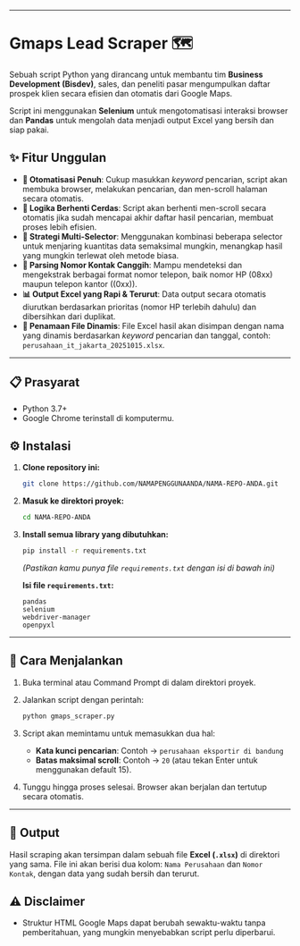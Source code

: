 -----

# Gmaps Lead Scraper 🗺️

Sebuah script Python yang dirancang untuk membantu tim **Business Development (Bisdev)**, sales, dan peneliti pasar mengumpulkan daftar prospek klien secara efisien dan otomatis dari Google Maps.

Script ini menggunakan **Selenium** untuk mengotomatisasi interaksi browser dan **Pandas** untuk mengolah data menjadi output Excel yang bersih dan siap pakai.

## ✨ Fitur Unggulan

  * **🚀 Otomatisasi Penuh**: Cukup masukkan *keyword* pencarian, script akan membuka browser, melakukan pencarian, dan men-scroll halaman secara otomatis.
  * **🧠 Logika Berhenti Cerdas**: Script akan berhenti men-scroll secara otomatis jika sudah mencapai akhir daftar hasil pencarian, membuat proses lebih efisien.
  * **🎯 Strategi Multi-Selector**: Menggunakan kombinasi beberapa selector untuk menjaring kuantitas data semaksimal mungkin, menangkap hasil yang mungkin terlewat oleh metode biasa.
  * **📱 Parsing Nomor Kontak Canggih**: Mampu mendeteksi dan mengekstrak berbagai format nomor telepon, baik nomor HP (08xx) maupun telepon kantor ((0xx)).
  * **📊 Output Excel yang Rapi & Terurut**: Data output secara otomatis diurutkan berdasarkan prioritas (nomor HP terlebih dahulu) dan dibersihkan dari duplikat.
  * **📂 Penamaan File Dinamis**: File Excel hasil akan disimpan dengan nama yang dinamis berdasarkan *keyword* pencarian dan tanggal, contoh: `perusahaan_it_jakarta_20251015.xlsx`.

-----

## 📋 Prasyarat

  * Python 3.7+
  * Google Chrome terinstall di komputermu.

## ⚙️ Instalasi

1.  **Clone repository ini:**

    ```bash
    git clone https://github.com/NAMAPENGGUNAANDA/NAMA-REPO-ANDA.git
    ```

2.  **Masuk ke direktori proyek:**

    ```bash
    cd NAMA-REPO-ANDA
    ```

3.  **Install semua library yang dibutuhkan:**

    ```bash
    pip install -r requirements.txt
    ```

    *(Pastikan kamu punya file `requirements.txt` dengan isi di bawah ini)*

    **Isi file `requirements.txt`:**

    ```
    pandas
    selenium
    webdriver-manager
    openpyxl
    ```

-----

## 🚀 Cara Menjalankan

1.  Buka terminal atau Command Prompt di dalam direktori proyek.

2.  Jalankan script dengan perintah:

    ```bash
    python gmaps_scraper.py
    ```

3.  Script akan memintamu untuk memasukkan dua hal:

      * **Kata kunci pencarian**: Contoh -\> `perusahaan eksportir di bandung`
      * **Batas maksimal scroll**: Contoh -\> `20` (atau tekan Enter untuk menggunakan default 15).

4.  Tunggu hingga proses selesai. Browser akan berjalan dan tertutup secara otomatis.

-----

## 📁 Output

Hasil scraping akan tersimpan dalam sebuah file **Excel (`.xlsx`)** di direktori yang sama. File ini akan berisi dua kolom: `Nama Perusahaan` dan `Nomor Kontak`, dengan data yang sudah bersih dan terurut.

## ⚠️ Disclaimer

  * Struktur HTML Google Maps dapat berubah sewaktu-waktu tanpa pemberitahuan, yang mungkin menyebabkan script perlu diperbarui.
